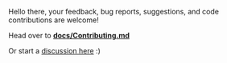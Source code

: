 
Hello there, your feedback, bug reports, suggestions, and code contributions are welcome!

Head over to **[docs/Contributing.md](<./docs/contributing.md>)**

Or start a [discussion here](https://github.com/YINI-lang/yini-cli/discussions) :)